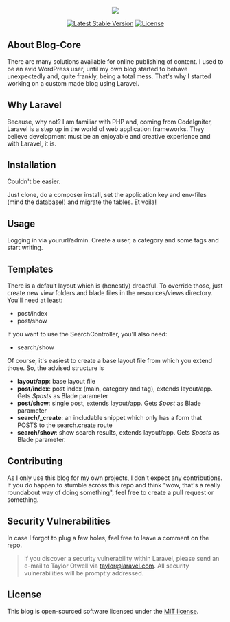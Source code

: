 <p align="center"><img src="https://laravel.com/assets/img/components/logo-laravel.svg"></p>

<p align="center">
    <a href="https://packagist.org/packages/laravel/framework"><img src="https://poser.pugx.org/laravel/framework/v/stable.svg" alt="Latest Stable Version"></a>
    <a href="https://packagist.org/packages/laravel/framework"><img src="https://poser.pugx.org/laravel/framework/license.svg" alt="License"></a>
</p>

## About Blog-Core

There are many solutions available for online publishing of content. I used to be an avid WordPress user, until my own blog started to behave unexpectedly and, quite frankly, being a total mess. That's why I started working on a custom made blog using Laravel.

## Why Laravel

Because, why not? I am familiar with PHP and, coming from CodeIgniter, Laravel is a step up in the world of web application frameworks. They believe development must be an enjoyable and creative experience and with Laravel, it is. 

## Installation

Couldn't be easier.

Just clone, do a composer install, set the application key and env-files (mind the database!) and migrate the tables. Et voila!

## Usage

Logging in via yoururl/admin. Create a user, a category and some tags and start writing.

## Templates

There is a default layout which is (honestly) dreadful. To override those, just create new view folders and blade files in the resources/views directory. You'll need at least:

- post/index
- post/show

If you want to use the SearchController, you'll also need:

- search/show

Of course, it's easiest to create a base layout file from which you extend those. So, the advised structure is

- **layout/app**: base layout file
- **post/index**: post index (main, category and tag), extends layout/app. Gets *$posts* as Blade parameter
- **post/show**: single post, extends layout/app. Gets *$post* as Blade parameter
- **search/_create**: an includable snippet which only has a form that POSTS to the search.create route
- **search/show**: show search results, extends layout/app. Gets *$posts* as Blade parameter.

## Contributing

As I only use this blog for my own projects, I don't expect any contributions. If you do happen to stumble across this repo and think "wow, that's a really roundabout way of doing something", feel free to create a pull request or something.

## Security Vulnerabilities

In case I forgot to plug a few holes, feel free to leave a comment on the repo.

> If you discover a security vulnerability within Laravel, please send an e-mail to Taylor Otwell via [taylor@laravel.com](mailto:taylor@laravel.com). All security vulnerabilities will be promptly addressed.

## License

This blog is open-sourced software licensed under the [MIT license](https://opensource.org/licenses/MIT).
